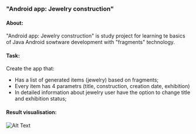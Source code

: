 ### "Android app: Jewelry construction"
#### About:
"Android app: Jewelry construction" is study project for learning te basics of Java Android sowtware development with "fragments" technology.

#### Task:
Create the app that:
- Has a list of generated items (jewelry) based on fragments;
- Every item has 4 parametrs (title, construction, creation date, exhibition)
- In detailed information about jewelry user have the option to change title and exhibition status;

#### Result visualisation:

![Alt Text](https://media.giphy.com/media/Gl42CDXHSlHig5Qbbt/giphy.gif)
